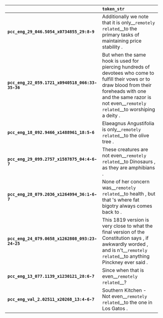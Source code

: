 |                                                 | `token_str`                                                                                                                                                                                                                  |
|:------------------------------------------------|:-----------------------------------------------------------------------------------------------------------------------------------------------------------------------------------------------------------------------------|
| **`pcc_eng_29_046.5054_x0734855_29:8-9`**       | Additionally we note that it is only__``remotely related``__to the primary tasks of maintaining price stability .                                                                                                            |
| **`pcc_eng_22_059.1721_x0940518_066:33-35-36`** | But when the same hook is used for piercing hundreds of devotees who come to fulfill their vows or to draw blood from their foreheads with one and the same razor is not even__``remotely related``__to worshiping a deity . |
| **`pcc_eng_18_092.9466_x1488961_18:5-6`**       | Elaeagnus Angustifolia is only__``remotely related``__to the olive tree .                                                                                                                                                    |
| **`pcc_eng_29_099.2757_x1587875_04:4-6-7`**     | These creatures are not even__``remotely related``__to Dinosaurs , as they are amphibians .                                                                                                                                  |
| **`pcc_eng_28_079.2036_x1264994_36:1-6-7`**     | None of her concern was__``remotely related``__to health , but that 's where fat bigotry always comes back to .                                                                                                              |
| **`pcc_eng_24_079.0658_x1262808_093:23-24-25`** | This 1819 version is very close to what the final version of the Constitution says , if awkwardly worded , and is n't__``remotely related``__to anything Pinckney ever said .                                                |
| **`pcc_eng_13_077.1139_x1230121_28:6-7`**       | Since when that is even__``remotely related``__?                                                                                                                                                                             |
| **`pcc_eng_val_2.02511_x20268_13:4-6-7`**       | Southern Kitchen - Not even__``remotely related``__to the one in Los Gatos .                                                                                                                                                 |